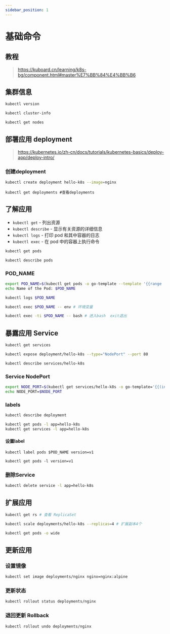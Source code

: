 ```yaml
---
sidebar_position: 1
---
```


# 基础命令

## 教程

> https://kuboard.cn/learning/k8s-bg/component.html#master%E7%BB%84%E4%BB%B6


## 集群信息

```sh
kubectl version
```

```sh
kubectl cluster-info
```

```sh
kubectl get nodes
```

## 部署应用 deployment

> https://kubernetes.io/zh-cn/docs/tutorials/kubernetes-basics/deploy-app/deploy-intro/

### 创建deployment

```sh
kubectl create deployment hello-k8s --image=nginx
```

```
kubectl get deployments #查看deployments
```

## 了解应用

- `kubectl get` - 列出资源
- `kubectl describe` - 显示有关资源的详细信息
- `kubectl logs` - 打印 pod 和其中容器的日志
- `kubectl exec` - 在 pod 中的容器上执行命令

```sh
kubectl get pods
```
```sh
kubectl describe pods
```

### POD_NAME

```sh
export POD_NAME=$(kubectl get pods -o go-template --template '{{range .items}}{{.metadata.name}}{{"\n"}}{{end}}')
echo Name of the Pod: $POD_NAME
```

```sh
kubectl logs $POD_NAME
```

```sh
kubectl exec $POD_NAME -- env # 环境变量
```

```sh
kubectl exec -ti $POD_NAME -- bash # 进入bash  exit退出
```

## 暴露应用 Service

```sh
kubectl get services
```

```sh
kubectl expose deployment/hello-k8s --type="NodePort" --port 80
```

```sh
kubectl describe services/hello-k8s
```

### Service NodePort

```sh
export NODE_PORT=$(kubectl get services/hello-k8s -o go-template='{{(index .spec.ports 0).nodePort}}')
echo NODE_PORT=$NODE_PORT
```

### labels

```sh
kubectl describe deployment
```

```sh
kubectl get pods -l app=hello-k8s
kubectl get services -l app=hello-k8s
```

#### 设置label

```
kubectl label pods $POD_NAME version=v1
```

```
kubectl get pods -l version=v1
```

### 删除Service

```sh
kubectl delete service -l app=hello-k8s
```

## 扩展应用

```sh
kubectl get rs # 查看 ReplicaSet
```

```sh
kubectl scale deployments/hello-k8s --replicas=4 # 扩展副本4个
```

```sh
kubectl get pods -o wide
```

## 更新应用

### 设置镜像

```sh
kubectl set image deployments/nginx nginx=nginx:alpine
```

### 更新状态

```sh
kubectl rollout status deployments/nginx
```

### 退回更新 Rollback

```sh
kubectl rollout undo deployments/nginx
```